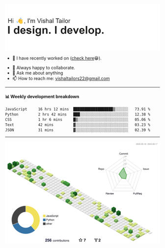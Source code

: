 ![Hi, I'm Vishal Tailor. I design. I develop.](https://github.com/vishaltailors/vishaltailors/blob/main/header.png?raw=true)

- 🔭 I have recently worked on ([check here](https://vishaltailor.com)😁).
<!-- - 🎦 Currently watching: JavaScript: The Hard Parts By Will Sentance. -->
- 👯 Always happy to collaborate.
- 💬 Ask me about anything
- 📫 How to reach me: <a href="mailto:vishaltailors22@gmail.com">vishaltailors22@gmail.com</a>

<hr /> 
<h4>📊 Weekly development breakdown</h4>
<!--START_SECTION:waka-->

```txt
JavaScript     16 hrs 12 mins  ██████████████████▒░░░░░░   73.91 %
Python         2 hrs 42 mins   ███░░░░░░░░░░░░░░░░░░░░░░   12.38 %
CSS            1 hr 6 mins     █▒░░░░░░░░░░░░░░░░░░░░░░░   05.06 %
Text           42 mins         ▓░░░░░░░░░░░░░░░░░░░░░░░░   03.23 %
JSON           31 mins         ▓░░░░░░░░░░░░░░░░░░░░░░░░   02.39 %
```

<!--END_SECTION:waka-->
<hr /> 

![](./profile-3d-contrib/profile-green-animate.svg)
